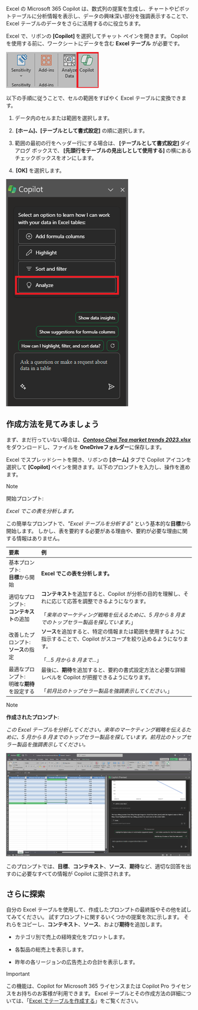 
Excel の Microsoft 365 Copilot は、数式列の提案を生成し、チャートやピボットテーブルに分析情報を表示し、データの興味深い部分を強調表示することで、Excel テーブルのデータをさらに活用するのに役立ちます。 

Excel で、リボンの **[Copilot]** を選択してチャット ペインを開きます。 Copilot を使用する前に、ワークシートにデータを含む **Excel テーブル** が必要です。 

![Excel リボンの Copilot アイコンのスクリーンショット。](../media/copilot-ribbon-excel.png)

以下の手順に従うことで、セルの範囲をすばやく Excel テーブルに変換できます。 

1. データ内のセルまたは範囲を選択します。

1.  **[ホーム]、[テーブルとして書式設定]** の順に選択します。

1. 範囲の最初の行をヘッダー行にする場合は、 **[テーブルとして書式設定]** ダイアログ ボックスで、 **[先頭行をテーブルの見出しとして使用する]** の横にあるチェックボックスをオンにします。

1.  **[OK]** を選択します。

![初めて開いたときの Excel の [Copilot] パネルのスクリーンショット。](../media/copilot-pane-excel.png)

## 作成方法を見てみましょう

まず、まだ行っていない場合は、**_[Contoso Chai Tea market trends 2023.xlsx](https://go.microsoft.com/fwlink/?linkid=2268822)_** をダウンロードし、ファイルを **OneDriveフォルダー**に保存します。

Excel でスプレッドシートを開き、リボンの **[ホーム]** タブで Copilot アイコンを選択して **[Copilot]** ペインを開きます。以下のプロンプトを入力し、操作を進めます。

> [!NOTE]
> 開始プロンプト:
>
> _Excel でこの表を分析します。_

この簡単なプロンプトで、_"Excel テーブルを分析する"_ という基本的な**目標**から開始します。 しかし、表を要約する必要がある理由や、要約が必要な理由に関する情報はありません。

| 要素 | 例 |
| :------ | :------- |
| 基本プロンプト: <br>**目標**から開始 | **Excel でこの表を分析します。** |
| 適切なプロンプト: <br>**コンテキスト**の追加 | **コンテキスト**を追加すると、Copilot が分析の目的を理解し、それに応じて応答を調整できるようになります。<br><br>「_来年のマーケティング戦略を伝えるために、5 月から 8 月までのトップセラー製品を探しています。_」 |
| 改善したプロンプト: <br>**ソース**の指定 | **ソース**を追加すると、特定の情報または範囲を使用するように指示することで、Copilot がスコープを絞り込めるようになります。<br><br>「_...5 月から 8 月まで..._」 |
| 最適なプロンプト: <br>明確な**期待**を設定する | 最後に、**期待**を追加すると、要約の書式設定方法と必要な詳細レベルを Copilot が把握できるようになります。<br><br>「_前月比のトップセラー製品を強調表示してください。_」 |

> [!NOTE]
> **作成されたプロンプト**:
>
> _この Excel テーブルを分析してください。来年のマーケティング戦略を伝えるために、5 月から 8 月までのトップセラー製品を探しています。前月比のトップセラー製品を強調表示してください。_

[![Excel で Copilot を使用して作成されたプロンプトの結果のスクリーンショット。](../media/copilot-results-excel.png)](../media/copilot-results-excel.png#lightbox)

このプロンプトでは、**目標**、**コンテキスト**、**ソース**、**期待**など、適切な回答を出すのに必要なすべての情報が Copilot に提供されます。

## さらに探索

自分の Excel テーブルを使用して、作成したプロンプトの最終版やその他を試してみてください。 試すプロンプトに関するいくつかの提案を次に示します。 それらをコピーし、**コンテキスト**、**ソース**、および**期待**を追加します。  

- カテゴリ別で売上の経時変化をプロットします。

- 各製品の総売上を表示します。

- 昨年の各リージョンの広告売上の合計を表示します。

> [!IMPORTANT]
> この機能は、Copilot for Microsoft 365 ライセンスまたは Copilot Pro ライセンスをお持ちのお客様が利用できます。 Excel テーブルとその作成方法の詳細については、「[Excel でテーブルを作成する](https://support.microsoft.com/office/bf0ce08b-d012-42ec-8ecf-a2259c9faf3f)」をご覧ください。 